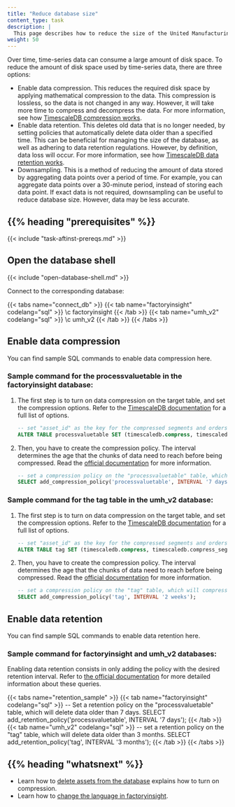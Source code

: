 ```yaml
---
title: "Reduce database size"
content_type: task
description: |
  This page describes how to reduce the size of the United Manufacturing Hub database.
weight: 50
---
```


<!-- overview -->

Over time, time-series data can consume a large amount of disk space. To reduce
the amount of disk space used by time-series data, there are three options:

- Enable data compression. This reduces the required disk space by applying
mathematical compression to the data. This compression is lossless, so the data
is not changed in any way. However, it will take more time to compress and
decompress the data. For more information, see how
[TimescaleDB compression works](https://docs.timescale.com/timescaledb/latest/how-to-guides/compression/about-compression/#about-compression).
- Enable data retention. This deletes old data that is no longer needed, by
setting policies that automatically delete data older than a specified time. This
can be beneficial for managing the size of the database, as well as adhering to
data retention regulations. However, by definition, data loss will occur. For
more information, see how
[TimescaleDB data retention works](https://docs.timescale.com/timescaledb/latest/how-to-guides/data-retention/about-data-retention/).
- Downsampling. This is a method of reducing the amount of data stored by
aggregating data points over a period of time. For example, you can aggregate
data points over a 30-minute period, instead of storing each data point. If exact
data is not required, downsampling can be useful to reduce database size.
However, data may be less accurate.

## {{% heading "prerequisites" %}}

{{< include "task-aftinst-prereqs.md" >}}

<!-- steps -->

## Open the database shell

{{< include "open-database-shell.md" >}}

Connect to the corresponding database:

{{< tabs name="connect_db" >}}
  {{< tab name="factoryinsight" codelang="sql" >}}
  \c factoryinsight
  {{< /tab >}}
  {{< tab name="umh_v2" codelang="sql" >}}
  \c umh_v2
  {{< /tab >}}
  {{< /tabs >}}

## Enable data compression

You can find sample SQL commands to enable data compression here.

### Sample command for the processvaluetable in the factoryinsight database:

1. The first step is to turn on data compression on the target table, and set the compression options. Refer to the [TimescaleDB documentation](https://docs.timescale.com/api/latest/compression/alter_table_compression/) for a full list of options.

    ```sql
    -- set "asset_id" as the key for the compressed segments and orders the table by "valuename".
    ALTER TABLE processvaluetable SET (timescaledb.compress, timescaledb.compress_segmentby = 'asset_id', timescaledb.compress_orderby = 'valuename');
    ```

2. Then, you have to create the compression policy. The interval determines the age that the chunks of data need to reach before being compressed. Read the [official documentation](https://docs.timescale.com/api/latest/compression/add_compression_policy/) for more information.

    ```sql
    -- set a compression policy on the "processvaluetable" table, which will compress data older than 7 days.
    SELECT add_compression_policy('processvaluetable', INTERVAL '7 days');
    ```

### Sample command for the tag table in the umh_v2 database:

1. The first step is to turn on data compression on the target table, and set the compression options. Refer to the [TimescaleDB documentation](https://docs.timescale.com/api/latest/compression/alter_table_compression/) for a full list of options.

    ```sql
    -- set "asset_id" as the key for the compressed segments and orders the table by "name".
    ALTER TABLE tag SET (timescaledb.compress, timescaledb.compress_segmentby = 'asset_id', timescaledb.compress_orderby = 'name');
    ```

2. Then, you have to create the compression policy. The interval determines 
the age that the chunks of data need to reach before being compressed. 
Read the [official documentation](https://docs.timescale.com/api/latest/compression/add_compression_policy/) for more information.

    ```sql
    -- set a compression policy on the "tag" table, which will compress data older than 2 weeks.
    SELECT add_compression_policy('tag', INTERVAL '2 weeks');
    ```


## Enable data retention

You can find sample SQL commands to enable data retention here.

### Sample command for factoryinsight and umh_v2 databases:

  Enabling data retention consists in only adding the policy with the desired 
  retention interval. Refer to [the official documentation](https://docs.timescale.com/api/latest/data-retention/add_retention_policy/) 
  for more detailed information about these queries.

  {{< tabs name="retention_sample" >}}
  {{< tab name="factoryinsight" codelang="sql" >}}
  -- Set a retention policy on the "processvaluetable" table, which will delete data older than 7 days.
  SELECT add_retention_policy('processvaluetable', INTERVAL '7 days');
  {{< /tab >}}
  {{< tab name="umh_v2" codelang="sql" >}}
  -- set a retention policy on the "tag" table, which will delete data older than 3 months.
  SELECT add_retention_policy('tag', INTERVAL '3 months');
  {{< /tab >}}
  {{< /tabs >}}

<!-- discussion -->

<!-- Optional section; add links to information related to this topic. -->
## {{% heading "whatsnext" %}}

- Learn how to [delete assets from the database](/docs/production-guide/administration/delete-assets) 
explains how to turn on compression.
- Learn how to [change the language in factoryinsight](/docs/production-guide/administration/change-factoryinsight-language).